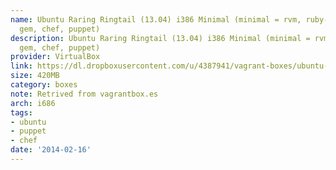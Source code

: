```yaml
---
name: Ubuntu Raring Ringtail (13.04) i386 Minimal (minimal = rvm, ruby-2.0.0p247,
  gem, chef, puppet)
description: Ubuntu Raring Ringtail (13.04) i386 Minimal (minimal = rvm, ruby-2.0.0p247,
  gem, chef, puppet)
provider: VirtualBox
link: https://dl.dropboxusercontent.com/u/4387941/vagrant-boxes/ubuntu-13.04-mini-i386.box
size: 420MB
category: boxes
note: Retrived from vagrantbox.es
arch: i686
tags:
- ubuntu
- puppet
- chef
date: '2014-02-16'
---
```


